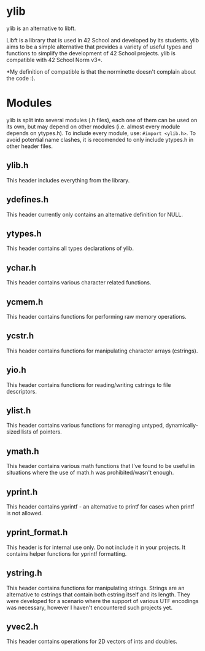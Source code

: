 # ylib
ylib is an alternative to libft.

Libft is a library that is used in 42 School and developed by its students. ylib aims to be a simple alternative that provides a variety of useful types and functions to simplify the development of 42 School projects. ylib is compatible with 42 School Norm v3*.

*My definition of compatible is that the norminette doesn't complain about the code :).

# Modules
ylib is split into several modules (.h files), each one of them can be used on its own, but may depend on other modules (i.e. almost every module depends on ytypes.h). To include every module, use:
`#import <ylib.h>`.
To avoid potential name clashes, it is recomended to only include ytypes.h in other header files.

## ylib.h
This header includes everything from the library.

## ydefines.h
This header currently only contains an alternative definition for NULL.

## ytypes.h
This header contains all types declarations of ylib.

## ychar.h
This header contains various character related functions.

## ycmem.h
This header contains functions for performing raw memory operations.

## ycstr.h
This header contains functions for manipulating character arrays (cstrings).

## yio.h
This header contains functions for reading/writing cstrings to file descriptors.

## ylist.h
This header contains various functions for managing untyped, dynamically-sized lists of pointers.

## ymath.h
This header contains various math functions that I've found to be useful in situations where the use of math.h was prohibited/wasn't enough.

## yprint.h
This header contains yprintf - an alternative to printf for cases when printf is not allowed.

## yprint_format.h
This header is for internal use only. Do not include it in your projects. It contains helper functions for yprintf formatting.

## ystring.h
This header contains functions for manipulating strings. Strings are an alternative to cstrings that contain both cstring itself and its length. They were developed for a scenario where the support of various UTF encodings was necessary, however I haven't encountered such projects yet.

## yvec2.h
This header contains operations for 2D vectors of ints and doubles.

